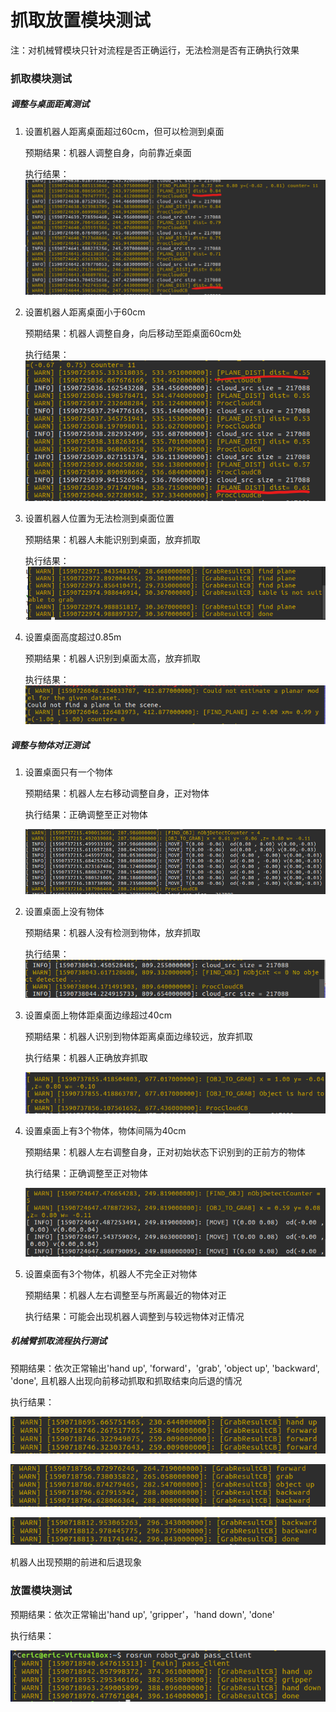 # 抓取放置模块测试

注：对机械臂模块只针对流程是否正确运行，无法检测是否有正确执行效果

### 抓取模块测试

##### 调整与桌面距离测试

1. 设置机器人距离桌面超过60cm，但可以检测到桌面

   预期结果：机器人调整自身，向前靠近桌面

   执行结果：![grab_table_test_result_1](.\grab_result\grab_table_test_result_1.png)

2. 设置机器人距离桌面小于60cm

   预期结果：机器人调整自身，向后移动至距桌面60cm处

   执行结果：![grab_table_test_result_2](.\grab_result\grab_table_test_result_2.png)

3. 设置机器人位置为无法检测到桌面位置

   预期结果：机器人未能识别到桌面，放弃抓取

   执行结果：![grab_table_test_result_3](.\grab_result\grab_table_test_result_3.png)

4. 设置桌面高度超过0.85m

   预期结果：机器人识别到桌面太高，放弃抓取

   执行结果：![grab_table_test_result_4](.\grab_result\grab_table_test_result_4.png)

##### 调整与物体对正测试

1. 设置桌面只有一个物体

   预期结果：机器人左右移动调整自身，正对物体

   执行结果：正确调整至正对物体

   ![grab_obj_test_result_1](.\grab_result\grab_obj_test_result_1.png)

2. 设置桌面上没有物体

   预期结果：机器人没有检测到物体，放弃抓取

   执行结果：![grab_obj_test_result_2](.\grab_result\grab_obj_test_result_2.png)

3. 设置桌面上物体距桌面边缘超过40cm

   预期结果：机器人识别到物体距离桌面边缘较远，放弃抓取

   执行结果：机器人正确放弃抓取

   ![grab_obj_test_result_3](.\grab_result\grab_obj_test_result_3.png)

4. 设置桌面上有3个物体，物体间隔为40cm

   预期结果：机器人左右调整自身，正对初始状态下识别到的正前方的物体

   执行结果：正确调整至正对物体
   
   ![grab_obj_test_result_4](.\grab_result\grab_obj_test_result_4.png)
   
5. 设置桌面有3个物体，机器人不完全正对物体

   预期结果：机器人左右调整至与所离最近的物体对正

   执行结果：可能会出现机器人调整到与较远物体对正情况

##### 机械臂抓取流程执行测试

预期结果：依次正常输出'hand up', 'forward'，'grab', 'object up', 'backward', 'done', 且机器人出现向前移动抓取和抓取结束向后退的情况

执行结果：

![grab_mani_test_result_1](.\grab_result\grab_mani_test_result_1.png)

![grab_mani_test_result_2](.\grab_result\grab_mani_test_result_2.png)

![grab_mani_test_result_3](.\grab_result\grab_mani_test_result_3.png)

机器人出现预期的前进和后退现象

### 放置模块测试

预期结果：依次正常输出'hand up', 'gripper'，'hand down', 'done'

执行结果： 

![pass_test_result](.\grab_result\pass_test_result.png)